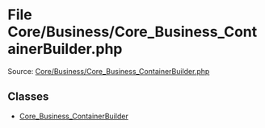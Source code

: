 File Core/Business/Core_Business_ContainerBuilder.php
=========

Source: [Core/Business/Core_Business_ContainerBuilder.php](https://github.com/PrestaShop/PrestaShop/blob/1.6.1.2/Core/Business/Core_Business_ContainerBuilder.php)


Classes
-------

* [Core_Business_ContainerBuilder](class.Core_Business_ContainerBuilder.md)

